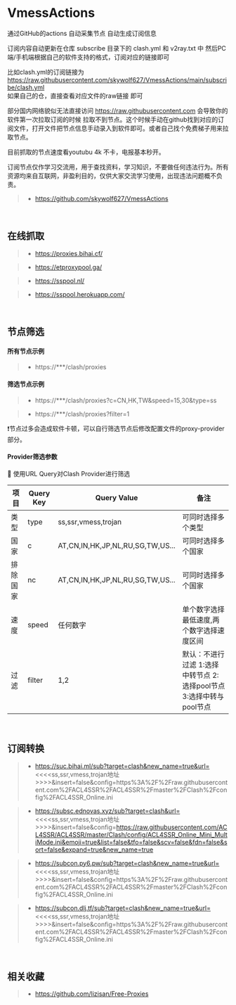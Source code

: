 # VmessActions
通过GitHub的actions 自动采集节点 
自动生成订阅信息

订阅内容自动更新在仓库 subscribe 目录下的 clash.yml 和 v2ray.txt 中
然后PC端/手机端根据自己的软件支持的格式，订阅对应的链接即可

比如clash.yml的订阅链接为 https://raw.githubusercontent.com/skywolf627/VmessActions/main/subscribe/clash.yml  
如果自己的仓，直接查看对应文件的raw链接 即可

部分国内网络貌似无法直接访问  https://raw.githubusercontent.com  会导致你的软件第一次拉取订阅的时候 拉取不到节点。这个时候手动在github找到对应的订阅文件，打开文件把节点信息手动录入到软件即可。或者自己找个免费梯子用来拉取节点。

目前抓取的节点速度看youtubu 4k 不卡，电报基本秒开。

订阅节点仅作学习交流用，用于查找资料，学习知识，不要做任何违法行为。所有资源均来自互联网，非盈利目的，仅供大家交流学习使用，出现违法问题概不负责。

> - https://github.com/skywolf627/VmessActions

<br>

## 在线抓取
 
> - https://proxies.bihai.cf/

> - https://etproxypool.ga/

> - https://sspool.nl/

> - https://sspool.herokuapp.com/

<br>

## 节点筛选

#### 所有节点示例

> - https://***/clash/proxies	

#### 筛选节点示例

> - https://***/clash/proxies?c=CN,HK,TW&speed=15,30&type=ss

> - https://***/clash/proxies?filter=1	
               
❗️节点过多会造成软件卡顿，可以自行筛选节点后修改配置文件的proxy-provider部分。

#### Provider筛选参数

🌟 使用URL Query对Clash Provider进行筛选

| 项目            | Query Key      | Query Value                            | 备注                                                           |
|----------------|----------------|----------------------------------------|----------------------------------------------------------------|
| 类型            | type           | ss,ssr,vmess,trojan                    | 可同时选择多个类型                                                               |
| 国家            | c              | AT,CN,IN,HK,JP,NL,RU,SG,TW,US...       | 可同时选择多个国家                                                               |
| 排除国家        | nc             | AT,CN,IN,HK,JP,NL,RU,SG,TW,US...       | 可同时选择多个国家                                                               |
| 速度            | speed          | 任何数字                                | 单个数字选择最低速度,两个数字选择速度区间                                                   |
| 过滤            | filter         | 1,2                                    | 默认：不进行过滤 1:选择中转节点 2:选择pool节点 3:选择中转与pool节点                                |

<br>

## 订阅转换

> - https://suc.bihai.ml/sub?target=clash&new_name=true&url=<<<<ss,ssr,vmess,trojan地址>>>>&insert=false&config=https%3A%2F%2Fraw.githubusercontent.com%2FACL4SSR%2FACL4SSR%2Fmaster%2FClash%2Fconfig%2FACL4SSR_Online.ini

> - https://subsc.ednovas.xyz/sub?target=clash&url=<<<<ss,ssr,vmess,trojan地址>>>>&insert=false&config=https://raw.githubusercontent.com/ACL4SSR/ACL4SSR/master/Clash/config/ACL4SSR_Online_Mini_MultiMode.ini&emoji=true&list=false&tfo=false&scv=false&fdn=false&sort=false&expand=true&new_name=true

> - https://subcon.py6.pw/sub?target=clash&new_name=true&url=<<<<ss,ssr,vmess,trojan地址>>>>&insert=false&config=https%3A%2F%2Fraw.githubusercontent.com%2FACL4SSR%2FACL4SSR%2Fmaster%2FClash%2Fconfig%2FACL4SSR_Online.ini

> - https://subcon.dlj.tf/sub?target=clash&new_name=true&url=<<<<ss,ssr,vmess,trojan地址>>>>&insert=false&config=https%3A%2F%2Fraw.githubusercontent.com%2FACL4SSR%2FACL4SSR%2Fmaster%2FClash%2Fconfig%2FACL4SSR_Online.ini

<br>

## 相关收藏

> - https://github.com/lizisan/Free-Proxies
